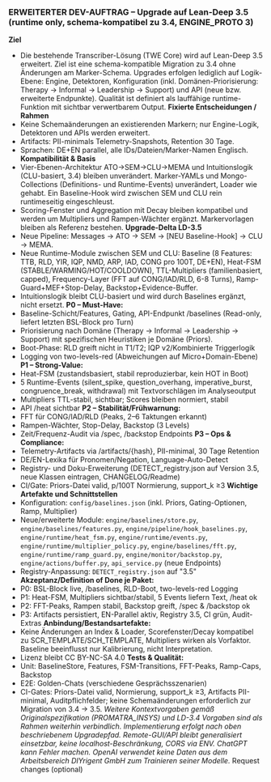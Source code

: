 ### ERWEITERTER DEV-AUFTRAG – Upgrade auf Lean-Deep 3.5 (runtime only, schema-kompatibel zu 3.4, ENGINE_PROTO 3)
**Ziel**
- Die bestehende Transcriber-Lösung (TWE Core) wird auf Lean-Deep 3.5 erweitert. Ziel ist eine schema-kompatible Migration zu 3.4 ohne Änderungen am Marker-Schema. Upgrades erfolgen lediglich auf Logik-Ebene: Engine, Detektoren, Konfiguration (inkl. Domänen-Priorisierung: Therapy → Informal → Leadership → Support) und API (neue bzw. erweiterte Endpunkte). Qualität ist definiert als lauffähige runtime-Funktion mit sichtbar verwertbarem Output.
**Fixierte Entscheidungen / Rahmen**
- Keine Schemaänderungen an existierenden Markern; nur Engine-Logik, Detektoren und APIs werden erweitert.
- Artifacts: PII-minimals Telemetry-Snapshots, Retention 30 Tage.
- Sprachen: DE+EN parallel, alle IDs/Dateien/Marker-Namen Englisch.
**Kompatibilität & Basis**
- Vier-Ebenen-Architektur ATO→SEM→CLU→MEMA und Intuitionslogik (CLU-basiert, 3.4) bleiben unverändert. Marker-YAMLs und Mongo-Collections (Definitions- und Runtime-Events) unverändert, Loader wie gehabt. Ein Baseline-Hook wird zwischen SEM und CLU rein runtimeseitig eingeschleust.
- Scoring-Fenster und Aggregation mit Decay bleiben kompatibel und werden um Multipliers und Rampen-Wächter ergänzt. Markervorlagen bleiben als Referenz bestehen.
**Upgrade-Delta LD-3.5**
- Neue Pipeline: Messages → ATO → SEM → [NEU Baseline-Hook] → CLU → MEMA.
- Neue Runtime-Module zwischen SEM und CLU: Baseline (8 Features: TTB, RLD, YIR, IQP, NMD, ARP, IAD, CONG pro 100T, DE+EN), Heat-FSM (STABLE/WARMING/HOT/COOLDOWN), TTL-Multipliers (familienbasiert, capped), Frequency-Layer (FFT auf CONG/IAD/RLD, 6-8 Turns), Ramp-Guard+MEF+Stop-Delay, Backstop+Evidence-Buffer.
- Intuitionslogik bleibt CLU-basiert und wird durch Baselines ergänzt, nicht ersetzt.
**P0 – Must-Have:**
- Baseline-Schicht/Features, Gating, API-Endpunkt /baselines (Read-only, liefert letzten BSL-Block pro Turn)
- Priorisierung nach Domäne (Therapy → Informal → Leadership → Support) mit spezifischen Heuristiken je Domäne (Priors).
- Boot-Phase: RLD greift nicht in T1/T2; IQP v2/Kombinierte Triggerlogik
- Logging von two-levels-red (Abweichungen auf Micro+Domain-Ebene)
**P1 – Strong-Value:**
- Heat-FSM (zustandsbasiert, stabil reproduzierbar, kein HOT in Boot)
- 5 Runtime-Events (silent_spike, question_overhang, imperative_burst, congruence_break, withdrawal) mit Textvorschlägen im Analyseoutput
- Multipliers TTL-stabil, sichtbar; Scores bleiben normiert, stabil
- API /heat sichtbar
**P2 – Stabilität/Frühwarnung:**
- FFT für CONG/IAD/RLD (Peaks, 2–6 Taktungen erkannt)
- Rampen-Wächter, Stop-Delay, Backstop (3 Levels)
- Zeit/Frequenz-Audit via /spec, /backstop Endpoints
**P3 – Ops & Compliance:**
- Telemetry-Artifacts via /artifacts/{hash}, PII-minimal, 30 Tage Retention
- DE/EN-Lexika für Pronomen/Negation, Language-Auto-Detect
- Registry- und Doku-Erweiterung (DETECT_registry.json auf Version 3.5, neue Klassen eintragen, CHANGELOG/Readme)
- CI/Gate: Priors-Datei valid, p/100T Normierung, support_k ≥3
**Wichtige Artefakte und Schnittstellen**
- Konfiguration: `config/baselines.json` (inkl. Priors, Gating-Optionen, Ramp, Multiplier)
- Neue/erweiterte Module: `engine/baselines/store.py`, `engine/baselines/features.py`, `engine/pipeline/hook_baselines.py`, `engine/runtime/heat_fsm.py`, `engine/runtime/events.py`, `engine/runtime/multiplier_policy.py`, `engine/baselines/fft.py`, `engine/runtime/ramp_guard.py`, `engine/monitor/backstop.py`, `engine/actions/buffer.py`, `api_service.py` (neue Endpoints)
- Registry-Anpassung: `DETECT_registry.json` auf "3.5"
**Akzeptanz/Definition of Done je Paket:**
- P0: BSL-Block live, /baselines, RLD-Boot, two-levels-red Logging
- P1: Heat-FSM, Multipliers sichtbar/stabil, 5 Events liefern Text, /heat ok
- P2: FFT-Peaks, Rampen stabil, Backstop greift, /spec & /backstop ok
- P3: Artifacts persistiert, EN-Parallel aktiv, Registry 3.5, CI grün, Audit-Extras
**Anbindung/Bestandsartefakte:**
- Keine Änderungen an Index & Loader, Scorefenster/Decay kompatibel zu SCR_TEMPLATE/SCH_TEMPLATE, Multipliers wirken als Vorfaktor. Baseline beeinflusst nur Kalibrierung, nicht Interpretation.
- Lizenz bleibt CC BY-NC-SA 4.0
**Tests & Qualität:**
- Unit: BaselineStore, Features, FSM-Transitions, FFT-Peaks, Ramp-Caps, Backstop
- E2E: Golden-Chats (verschiedene Gesprächsszenarien)
- CI-Gates: Priors-Datei valid, Normierung, support_k ≥3, Artifacts PII-minimal, Auditpflichfelder; keine Schemaänderungen erforderlich zur Migration von 3.4 → 3.5.
*Weitere Kontextvorgaben gemäß Originalspezifikation (PROMATRA_INSYS) und LD-3.4 Vorgaben sind als Rahmen weiterhin verbindlich. Implementierung erfolgt nach oben beschriebenem Upgradepfad. Remote-GUI/API bleibt generalisiert einsetzbar, keine localhost-Beschränkung, CORS via ENV.*
*ChatGPT kann Fehler machen. OpenAI verwendet keine Daten aus dem Arbeitsbereich DIYrigent GmbH zum Trainieren seiner Modelle.*
Request changes (optional)
